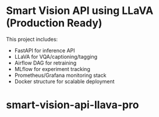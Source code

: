 # Smart Vision API using LLaVA (Production Ready)
This project includes:
- FastAPI for inference API
- LLaVA for VQA/captioning/tagging
- Airflow DAG for retraining
- MLflow for experiment tracking
- Prometheus/Grafana monitoring stack
- Docker structure for scalable deployment
# smart-vision-api-llava-pro
